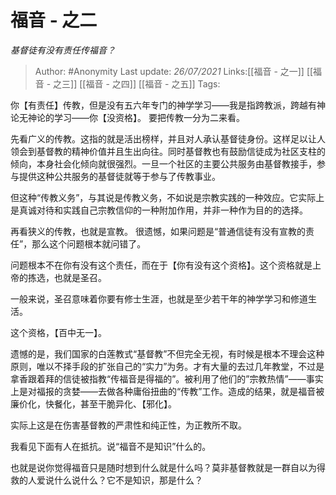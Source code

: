 # 福音 - 之二
*基督徒有没有责任传福音？*

> Author: #Anonymity
> Last update: *26/07/2021*
> Links:[[福音 - 之一]] [[福音 - 之三]] [[福音 - 之四]] [[福音 - 之五]]
> Tags:

你【有责任】传教，但是没有五六年专门的神学学习——我是指跨教派，跨越有神论无神论的学习——你【没资格】。
要把传教一分为二来看。

先看广义的传教。这指的就是活出榜样，并且对人承认基督徒身份。这样足以让人领会到基督教的精神价值并且生出向往。同时基督教也有鼓励信徒成为社区支柱的倾向，本身社会化倾向就很强烈。一旦一个社区的主要公共服务由基督教接手，参与提供这种公共服务的基督徒就等于参与了传教事业。

但这种“传教义务”，与其说是传教义务，不如说是宗教实践的一种效应。它实际上是真诚对待和实践自己宗教信仰的一种附加作用，并非一种作为目的的选择。

再看狭义的传教，也就是宣教。
很遗憾，如果问题是“普通信徒有没有宣教的责任”，那么这个问题根本就问错了。

问题根本不在你有没有这个责任，而在于【你有没有这个资格】。这个资格就是上帝的拣选，也就是圣召。

一般来说，圣召意味着你要有修士生涯，也就是至少若干年的神学学习和修道生活。

这个资格，【百中无一】。

遗憾的是，我们国家的白莲教式“基督教”不但完全无视，有时候是根本不理会这种原则，唯以不择手段的扩张自己的“实力”为务。才有大量的去过几年教堂，不过是拿香跟着拜的信徒被指教“传福音是得福的”。被利用了他们的”宗教热情”——事实上是对福报的贪婪——去做各种庸俗扭曲的“传教”工作。造成的结果，就是福音被廉价化，快餐化，甚至干脆异化、【邪化】。

实际上这是在伤害基督教的严肃性和纯正性，为正教所不取。

我看见下面有人在抵抗。说“福音不是知识”什么的。

也就是说你觉得福音只是随时想到什么就是什么吗？莫非基督教就是一群自以为得救的人爱说什么说什么？它不是知识，那是什么？

